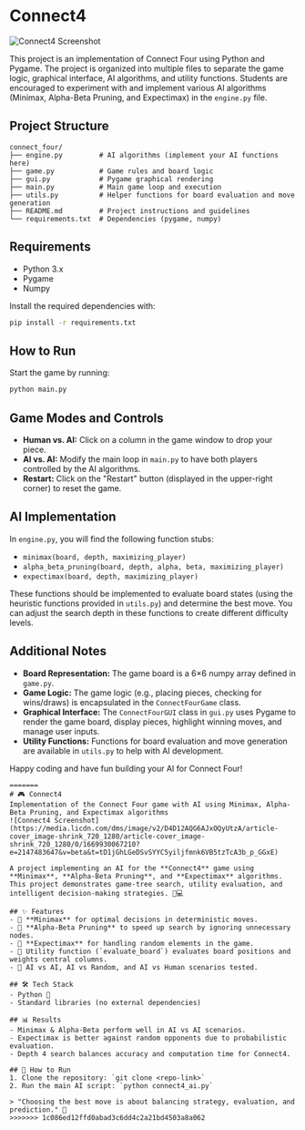 
# Connect4
![Connect4 Screenshot](https://media.licdn.com/dms/image/v2/D4D12AQG6AJxOQyUtzA/article-cover_image-shrink_720_1280/article-cover_image-shrink_720_1280/0/1669930067210?e=2147483647&v=beta&t=tD1jGhLGeDSvSYYC5yiljfmnk6VB5tzTcA3b_p_GGxE)

This project is an implementation of Connect Four using Python and Pygame. The project is organized into multiple files to separate the game logic, graphical interface, AI algorithms, and utility functions. Students are encouraged to experiment with and implement various AI algorithms (Minimax, Alpha-Beta Pruning, and Expectimax) in the `engine.py` file.

## Project Structure

```
connect_four/
├── engine.py         # AI algorithms (implement your AI functions here)
├── game.py           # Game rules and board logic
├── gui.py            # Pygame graphical rendering
├── main.py           # Main game loop and execution
├── utils.py          # Helper functions for board evaluation and move generation
├── README.md         # Project instructions and guidelines
└── requirements.txt  # Dependencies (pygame, numpy)
```

## Requirements

- Python 3.x
- Pygame
- Numpy

Install the required dependencies with:

```bash
pip install -r requirements.txt
```

## How to Run

Start the game by running:

```bash
python main.py
```

## Game Modes and Controls

- **Human vs. AI:** Click on a column in the game window to drop your piece.
- **AI vs. AI:** Modify the main loop in `main.py` to have both players controlled by the AI algorithms.
- **Restart:** Click on the "Restart" button (displayed in the upper-right corner) to reset the game.

## AI Implementation

In `engine.py`, you will find the following function stubs:

- `minimax(board, depth, maximizing_player)`
- `alpha_beta_pruning(board, depth, alpha, beta, maximizing_player)`
- `expectimax(board, depth, maximizing_player)`

These functions should be implemented to evaluate board states (using the heuristic functions provided in `utils.py`) and determine the best move. You can adjust the search depth in these functions to create different difficulty levels.

## Additional Notes

- **Board Representation:** The game board is a 6×6 numpy array defined in `game.py`.
- **Game Logic:** The game logic (e.g., placing pieces, checking for wins/draws) is encapsulated in the `ConnectFourGame` class.
- **Graphical Interface:** The `ConnectFourGUI` class in `gui.py` uses Pygame to render the game board, display pieces, highlight winning moves, and manage user inputs.
- **Utility Functions:** Functions for board evaluation and move generation are available in `utils.py` to help with AI development.

Happy coding and have fun building your AI for Connect Four!
```
=======
# 🎮 Connect4
Implementation of the Connect Four game with AI using Minimax, Alpha-Beta Pruning, and Expectimax algorithms
![Connect4 Screenshot](https://media.licdn.com/dms/image/v2/D4D12AQG6AJxOQyUtzA/article-cover_image-shrink_720_1280/article-cover_image-shrink_720_1280/0/1669930067210?e=2147483647&v=beta&t=tD1jGhLGeDSvSYYC5yiljfmnk6VB5tzTcA3b_p_GGxE)

A project implementing an AI for the **Connect4** game using **Minimax**, **Alpha-Beta Pruning**, and **Expectimax** algorithms.  
This project demonstrates game-tree search, utility evaluation, and intelligent decision-making strategies. 🧠💻

## ✨ Features
- 🔹 **Minimax** for optimal decisions in deterministic moves.
- 🔹 **Alpha-Beta Pruning** to speed up search by ignoring unnecessary nodes.
- 🔹 **Expectimax** for handling random elements in the game.
- 🔹 Utility function (`evaluate_board`) evaluates board positions and weights central columns.
- 🔹 AI vs AI, AI vs Random, and AI vs Human scenarios tested.

## 🛠 Tech Stack
- Python 🐍
- Standard libraries (no external dependencies)

## 📊 Results
- Minimax & Alpha-Beta perform well in AI vs AI scenarios.
- Expectimax is better against random opponents due to probabilistic evaluation.
- Depth 4 search balances accuracy and computation time for Connect4.

## 🚀 How to Run
1. Clone the repository: `git clone <repo-link>`
2. Run the main AI script: `python connect4_ai.py`

> "Choosing the best move is about balancing strategy, evaluation, and prediction." 🎯
>>>>>>> 1c086ed12ffd0abad3c6dd4c2a21bd4503a8a062
